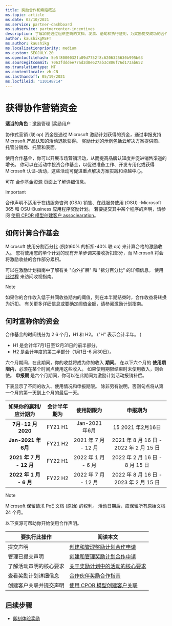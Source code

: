 ```yaml
---
title: 奖励合作和索赔概述
ms.topic: article
ms.date: 03/10/2021
ms.service: partner-dashboard
ms.subservice: partnercenter-incentives
description: 了解如何通过组织正确的文档、发票、语句和执行证明，为奖励提交成功的合作声明。
author: kaushikgMSFT
ms.author: kaushikg
ms.localizationpriority: medium
ms.custom: SEOJULY.20
ms.openlocfilehash: 5e5f8000032fa09d7752f8c6206325630b995b63
ms.sourcegitcommit: 7063fdddee77ad2d8e627ab3c806f76d173ab652
ms.translationtype: MT
ms.contentlocale: zh-CN
ms.lasthandoff: 05/19/2021
ms.locfileid: "110148714"
---
```

# <a name="earn-cooperative-marketing-funds"></a>获得协作营销资金

**适当的角色**：激励管理 |奖励用户

协作式营销 (联 op) 资金是通过 Microsoft 激励计划获得的资金，通过申报支持 Microsoft 产品认知的活动退款获得。 奖励计划的示例包括云解决方案提供商、托管分销商、托管和表面。

使用合作基金，你可以开展市场营销活动，从而提高品牌认知度并促进销售渠道的增长。 你可以在活动中投资合作基金，以促进准备工作、开发专用化或获得 Microsoft 认证–活动，这些活动可促进重点解决方案实践和卓越中心。

可在 [合作基金资源](https://partner.microsoft.com/asset/collection/co-op-funds-resources#/) 页面上了解详细信息。

>[!Important]
>合作声明不适用于在线服务咨询 (OSA) 销售、在线服务使用 (OSU) -Microsoft 365 和 OSU-Business 应用程序奖励计划。 若要提交其中某个程序的声明，请参阅 [使用 CPOR 模型创建客户 associearation](submit-osa-claim.md)。

## <a name="how-co-op-funds-are-calculated"></a>如何计算合作基金

Microsoft 使用分割百分比 (例如60% 的折扣-40% 联 op) 来计算合格的激励收入。 您将使用您的单个计划的现有开单步调来接收折扣部分，而 Microsoft 将会将激励收益的合作部分累积。

可以在激励计划指南中了解有关 "向外扩展" 和 "拆分百分比" 的详细信息。 使用 [此过程](incentives-determined-your-program-eligibility.md) 来访问收视指南。

>[!NOTE]
>如果你的合作收入低于共同收益期内的阈值，则在本半期结束时，合作收益将转换为折扣。 有关更多详细信息或要确定阈值金额，请参阅激励计划指南。

## <a name="when-to-claim-your-funds"></a>何时宣称你的资金

合作基金的时间线分为 2 6 个月，H1 和 H2。  ("H" 表示会计半年。 ) 

- H1 是会计年7月1日至12月31日的前半部分。
- H2 是会计年度的第二半部分（1月1日-6 月30日）。

六个月期间，在此期间，你的收益将成为你的收入 **期间**。 在以下六个月的 **使用期限内**，必须在某个时间点使用这些收入。 如果使用期限结束时未使用收入，则会使。 **申报期** 是六个月期间，你可以在此期间为激励计划活动报销补偿。

下表显示了不同的收入、使用情况和申报期限。 除非另有说明，否则句点将从第一个月的第一天到上个月的最后一天。

|  如果你的赢利/应计期为  |会计半年期为  |  使用期限为  |  申报期为  |
| :-----------: | :-----------: | :-----------: | :-----------: |
|**7月-12 月2020**| FY21 H1  |  Jan-2021 年6月  |  15 2021 年2月16日  |
|**Jan-2021 年6月** |  FY21 H2  |  2021 年 7 月 - 12 月  |  2021 年 8 月 16 日 - 2022 年 2 月 15 日  |
|**2021 年 7 月 - 12 月**|  FY22 H1  |  2022 年 1 月 - 6 月  |  2022 年 2 月 16 日 - 8 月 15 日  |
|**2022 年 1 月 - 6 月** |  FY22 H2  |  2022 年 7 月 - 12 月  |  2022 年 8 月 16 日 - 2023 年 2 月 15 日  |

>[!NOTE]
>Microsoft 保留请求 PoE 文档 (原始) 的权利。 活动日期后，应保留所有原始文档 24 个月。

以下资源可帮助你开始使用合作声明。

| 要执行此操作 | 阅读本文 |
| ------ | ----------- |
| 提交声明 |  [创建和管理奖励计划合作申请](create-incentives-claims.md)  |
| 管理已提交声明 | [创建和管理奖励计划合作申请](create-incentives-claims.md)    |
| 了解活动声明的核心要求 | [关于奖励计划中的活动的核心要求](core-requirements.md)   |
| 查看奖励计划详细信息 | [合作伙伴奖励合作指南](https://assetsprod.microsoft.com/co-op-guidebook.pdf)  |
| 创建客户关联并提交声明 | [使用 CPOR 模型创建客户关联](submit-osa-claim.md)   |

## <a name="next-steps"></a>后续步骤

- [即刻体验奖励](incentives-get-started-intro.md)

